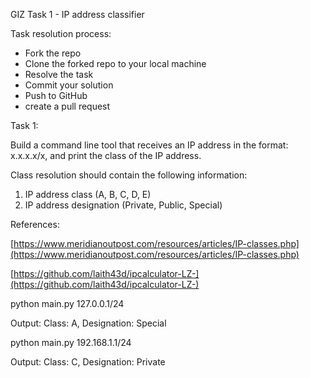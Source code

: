 GIZ Task 1 - IP address classifier

Task resolution process:

* Fork the repo
* Clone the forked repo to your local machine
* Resolve the task
* Commit your solution
* Push to GitHub
* create a pull request

Task 1:

Build a command line tool that receives an IP address in the format: x.x.x.x/x, and print the class of the IP address.

Class resolution should contain the following information:
1. IP address class (A, B, C, D, E)
2. IP address designation (Private, Public, Special)

References:

[https://www.meridianoutpost.com/resources/articles/IP-classes.php](https://www.meridianoutpost.com/resources/articles/IP-classes.php)

[https://github.com/laith43d/ipcalculator-LZ-](https://github.com/laith43d/ipcalculator-LZ-)


python main.py 127.0.0.1/24

Output: Class: A, Designation: Special


python main.py 192.168.1.1/24

Output: Class: C, Designation: Private